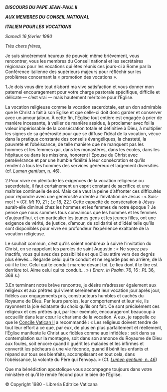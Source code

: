 ***DISCOURS DU PAPE JEAN-PAUL II***

***AUX MEMBRES DU CONSEIL NATIONAL***

***ITALIEN POUR LES VOCATIONS***

*Samedi 16 février 1980*

*Très chers frères,*

Je suis sincèrement heureux de pouvoir, même brièvement, vous rencontrer, vous les membres du Conseil national et les secrétaires régionaux pour les vocations qui êtes réunis ces jours-ci à Rome par la Conférence italienne des supérieurs majeurs pour réfléchir sur les problèmes concernant la « promotion des vocations ».

1.Je dois vous dire tout d’abord ma vive satisfaction et vous donner mon paternel encouragement pour votre charge pastorale spécifique, difficile et délicate — c’est vrai — mais hautement méritoire pour l’Église.

La vocation religieuse comme la vocation sacerdotale, est un don admirable que le Christ a fait à son Église et que celle-ci doit donc garder et conserver avec un amour jaloux. À cette fin, l’Église tout entière est engagée à prier de manière incessante, à veiller de manière assidue, à proclamer avec foi la valeur impérissable de la consécration totale et définitive à Dieu, à multiplier les signes de sa générosité pour que se diffuse l’idéal de la vocation, vécue dans la pratique constante des conseils évangéliques, la chasteté, la pauvreté et l’obéissance, de telle manière que ne manquent pas les hommes et les femmes qui, dans les monastères, dans les écoles, dans les hôpitaux ou dans les missions, honorent l’Épouse du Christ avec persévérance et par une humble fidélité à leur consécration et qu’ils rendent à tous les hommes des services généreux et largement diversifiés (cf. [*Lumen gentium*, n. 46](http://localhost/archive/hist_councils/ii_vatican_council/documents/vat-ii_const_19641121_lumen-gentium_fr.html#46.)).

2.Pour vivre en plénitude les exigences de la vocation religieuse ou sacerdotale, il faut certainement un esprit constant de sacrifice et une maîtrise continuelle de soi. Mais cela vaut la peine d’affronter ces difficultés pour répondre avec une générosité ardente à l’invitation de Jésus : « Suis-moi ! » (Cf. *Mt* 19, 21 ; *Lc* 18, 22.) Cette capacité de consécration à Jésus aurait-elle diminué chez les hommes et les femmes de notre époque ? Je pense que nous sommes tous convaincus que les hommes et les femmes d’aujourd’hui, et en particulier les jeunes gens et les jeunes filles, ont une exigence de vérité, de justice, d’amour, de solidarité et d’idéal telle qu’ils sont disponibles pour vivre en profondeur l’expérience exaltante de la vocation religieuse.

Le souhait commun, c’est qu’ils soient nombreux à suivre l’invitation du Christ, en se rappelant les paroles de saint Augustin : « Ne soyez pas inactifs, vous qui avez des possibilités et que Dieu attire vers des degrés plus élevés… Regarde celui qui te conduit et ne regarde pas en arrière, de là où il te tire. Celui qui te conduit marche devant toi. Le lieu dont il te tire est derrière toi. Aime celui qui te conduit… » ( *Enarr. in Psalm.* 76, 16 : *PL* 36, 368 s.)

3.En terminant notre brève rencontre, je désire m’adresser également aux religieux et aux prêtres qui vivent sereinement leur vocation jour après jour, fidèles aux engagements pris, constructeurs humbles et cachés du Royaume de Dieu. Par leurs paroles, leur comportement et leur vie, ils rayonnent la joie éclatante du choix qu’ils ont fait. Ce sont précisément ces religieux et ces prêtres qui, par leur exemple, encourageront beaucoup à accueillir dans leur cœur le charisme de la vocation. À eux, je rappelle ce que le [Concile Vatican II](http://www.vatican.va/archive/hist_councils/ii_vatican_council/index_fr.htm) a recommandé : « Les religieux doivent tendre de tout leur effort à ce que, par eux, de plus en plus parfaitement et réellement, l’Église manifeste le Christ aux fidèles comme aux infidèles : soit dans sa contemplation sur la montagne, soit dans son annonce du Royaume de Dieu aux foules, soit encore quand il guérit les malades et les infirmes et convertit les pécheurs à une vie féconde, quand il bénit les enfants et répand sur tous ses bienfaits, accomplissant en tout cela, dans l’obéissance, la volonté du Père qui l’envoya. » (Cf. [*Lumen gentium*, n. 46](http://localhost/archive/hist_councils/ii_vatican_council/documents/vat-ii_const_19641121_lumen-gentium_fr.html#46.))

Que ma bénédiction apostolique vous accompagne toujours dans votre ministère et qu’il le rende fécond pour le bien de l’Église.

© Copyright 1980 - Libreria Editrice Vaticana